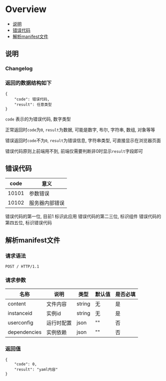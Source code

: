 # Overview

- [说明](#说明)
- [错误代码](#错误代码)
- [解析manifest文件](#解析manifest文件)

<a name="说明"></a>

## 说明

### Changelog

### 返回的数据结构如下
```
{
    "code": 错误代码,
    "result": 任意类型
}
```

`code` 表示的为错误代码, 数字类型

正常返回时`code`为`0`, `result`为数据, 可能是数字, 布尔, 字符串, 数组, 对象等等

错误返回时`code`不为`0`, `result`为错误信息, 字符串类型, 可直接显示在浏览器页面

错误代码原则上前端用不到, 前端仅需要判断非0时显示`result`字段即可


<a name="错误代码"></a>
## 错误代码

|  code     |意义  | 
|  ----   |----  |
| 10101   | 参数错误 |
| 10102   | 服务器内部错误 |

错误代码的第一位, 目前1 标识此应用
错误代码的第二三位, 标识组件
错误代码的第四五位, 标识错误代码

<a name="解析manifest文件"></a>
## 解析manifest文件


### 请求语法
```
POST / HTTP/1.1
```

### 请求参数
|名称|说明|类型|默认值|是否必填|
|---|---|---|---|---|
|content|文件内容|string|无|是|
|instanceid|实例id|string|无|是|
|userconfig|运行时配置|json|""|否|
|dependencies|实例依赖|json|""|否|

### 返回值
```
{
    "code": 0,
    "result": "yaml内容"
}
```